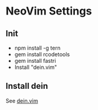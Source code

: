 # NeoVim Settings
## Init
- npm install -g tern
- gem install rcodetools
- gem install fastri
- Install "dein.vim"

## Install dein
See [dein.vim](https://github.com/Shougo/dein.vim)
